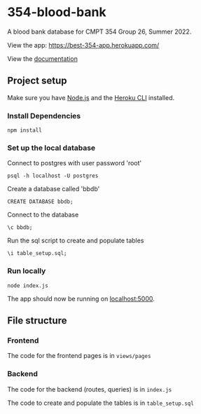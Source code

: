 # 354-blood-bank

A blood bank database for CMPT 354 Group 26, Summer 2022.

View the app: https://best-354-app.herokuapp.com/ 

View the [documentation](https://docs.google.com/document/d/1TzZimKhZkYHa-XmhQ1VFtjhuz3x9eaKtt_QnMZm7K80/edit?usp=sharing)

## Project setup
Make sure you have [Node.js](http://nodejs.org/) and the [Heroku CLI](https://cli.heroku.com/) installed.
### Install Dependencies
```
npm install
```

### Set up the local database
Connect to postgres with user password 'root'
```
psql -h localhost -U postgres
```

Create a database called 'bbdb'
```
CREATE DATABASE bbdb;
```

Connect to the database
```
\c bbdb;
```

Run the sql script to create and populate tables
```
\i table_setup.sql;
```

### Run locally
```
node index.js
```

The app should now be running on [localhost:5000](http://localhost:5000/).

## File structure
### Frontend
The code for the frontend pages is in `views/pages`

### Backend
The code for the backend (routes, queries) is in `index.js`

The code to create and populate the tables is in `table_setup.sql`